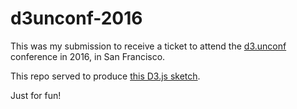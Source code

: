# d3unconf-2016

This was my submission to receive a ticket to attend the [d3.unconf](http://visfest.com/d3unconf-2016/) conference in 2016, in San Francisco.

This repo served to produce [this D3.js sketch](https://bl.ocks.org/jcnesci/abdda0bcf5206b3be3e6853e677eb0a8).

Just for fun!
